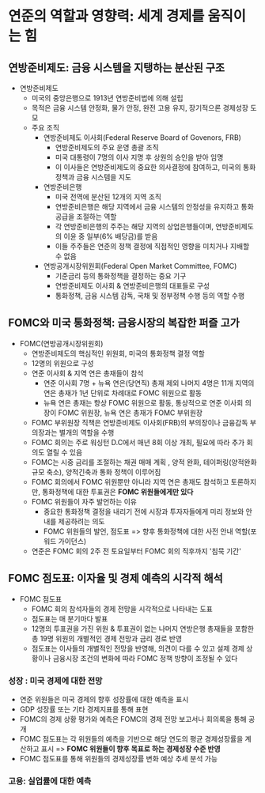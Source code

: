 # 연준의 역할과 영향력: 세계 경제를 움직이는 힘
## 연방준비제도: 금융 시스템을 지탱하는 분산된 구조
- 연방준비제도
	- 미국의 중앙은행으로 1913년 연방준비법에 의해 설립
	- 목적은 금융 시스템 안정화, 물가 안정, 완전 고용 유지, 장기적으론 경제성장 도모
	- 주요 조직
		- 연방준비제도 이사회(Federal Reserve Board of Govenors, FRB)
			- 연방준비제도의 주요 운영 총괄 조직
			- 미국 대통령이 7명의 이사 지명 후 상원의 승인을 받아 임명
			- 이 이사들은 연방준비제도의 중요한 의사결정에 참여하고, 미국의 통화정책과 금융 시스템을 지도
		- 연방준비은행
			- 미국 전역에 분산된 12개의 지역 조직
			- 연방준비은행은 해당 지역에서 금융 시스템의 안정성을 유지하고 통화 공급을 조절하는 역할
			- 각 연방준비은행의 주주는 해당 지역의 상업은행들이며, 연방준비제도의 이윤 중 일부(6% 배당금)를 받음
			- 이들 주주들은 연준의 정책 결정에 직접적인 영향을 미치거나 지배할 수 없음
		- 연방공개시장위원회(Federal Open Market Committee, FOMC)
			- 기준금리 등의 통화정책을 결정하는 중요 기구
			- 연방준비제도 이사회 & 연방준비은행의 대표들로 구성
			- 통화정책, 금융 시스템 감독, 국채 및 정부정책 수행 등의 역할 수행
## FOMC와 미국 통화정책: 금융시장의 복잡한 퍼즐 고가
- FOMC(연방공개시장위원회)
	- 연방준비제도의 핵심적인 위원회, 미국의 통화정책 결정 역할
	- 12명의 위원으로 구성
	- 연준 이사회 & 지역 연은 총재들이 참석
		- 연준 이사회 7명 + 뉴욕 연은(당연직) 총재 제외 나머지 4명은 11개 지역의 연은 총재가 1년 단위로 차례대로 FOMC 위원으로 활동
		- 뉴욕 연은 총재는 항상 FOMC 위원으로 활동, 통상적으로 연준 이사회 의장이 FOMC 위원장, 뉴욕 연은 총재가 FOMC 부위원장
	- FOMC 부위원장 직책은 연방준비제도 이사회(FRB)의 부의장이나 금융감독 부의장과는 별개의 역할을 수행
	- FOMC 회의는 주로 워싱턴 D.C에서 매년 8회 이상 개최, 필요에 따라 추가 회의도 열릴 수 있음
	- FOMC는 시중 금리를 조절하는 채권 매매 계획 , 양적 완화, 테이퍼링(양적완화 규모 축소), 양적긴축과 통화 정책이 이루어짐
	- FOMC 회의에서 FOMC 위원뿐만 아니라 지역 연은 총재도 참석하고 토론하지만, 통화정책에 대한 투표권은 **FOMC 위원들에게만 있다**
	- FOMC 위원들이 자주 발언하는 이유
		- 중요한 통화정책 결정을 내리기 전에 시장과 투자자들에게 미리 정보와 안내를 제공하려는 의도
		- FOMC 위원들의 발언, 점도표 => 향후 통화정책에 대한 사전 안내 역할(포워드 가이던스)
	- 연준은 FOMC 회의 2주 전 토요일부터 FOMC 회의 직후까지 '침묵 기간'
## FOMC 점도표: 이자율 및 경제 예측의 시각적 해석
- FOMC 점도표
	- FOMC 회의 참석자들의 경제 전망을 시각적으로 나타내는 도표
	- 점도표는 매 분기마다 발표
	- 12명의 투표권을 가진 위원 & 투표권이 없는 나머지 연방은행 총재들을 포함한 총 19명 위원의 개별적인 경제 전망과 금리 경로 반영
	- 점도표는 이사들의 개별적인 전망을 반영해, 의견이 다를 수 있고 설제 경제 상황이나 금융시장 조건의 변화에 따라 FOMC 정책 방향이 조정될 수 있다
### 성장 : 미국 경제에 대한 전망
- 연준 위원들은 미국 경제의 향후 성장률에 대한 예측을 표시
- GDP 성장률 또는 기타 경제지표를 통해 표현
- FOMC의 경제 상황 평가와 예측은 FOMC의 경제 전망 보고서나 회의록을 통해 공개
- FOMC 점도표는 각 위원들의 예측을 기반으로 해당 연도의 평균 경제성장률을 계산하고 표시 => **FOMC 위원들이 향후 목표로 하는 경제성장 수준 반영**
- FOMC 점도표를 통해 위원들의 경제성장률 변화 예상 추세 분석 가능

### 고용: 실업률에 대한 예측